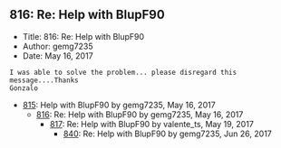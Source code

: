 ## 816: Re: Help with BlupF90

- Title: 816: Re: Help with BlupF90
- Author: gemg7235
- Date: May 16, 2017
```
I was able to solve the problem... please disregard this message....Thanks
Gonzalo
```

- [815](0815.md): Help with BlupF90 by gemg7235, May 16, 2017
    - [816](0816.md): Re: Help with BlupF90 by gemg7235, May 16, 2017
        - [817](0817.md): Re: Help with BlupF90 by valente_ts, May 19, 2017
            - [840](0840.md): Re: Help with BlupF90 by gemg7235, Jun 26, 2017
